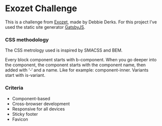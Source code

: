 # Exozet Challenge

This is a challenge from [Exozet](https://www.exozet.com/de/startpage/), made by Debbie Derks. For this project I've used the static site generator [GatsbyJS](https://www.gatsbyjs.org/).



### CSS methodology
The CSS metrology used is inspired by SMACSS and BEM.

Every block component starts with b-component. When you go deeper into the component, the component starts with the component name, then added with ‘-‘ and a name. Like for example: component-inner. Variants start with is-variant.

### Criteria
- Component-based
- Cross-browser development
- Responsive for all devices
- Sticky footer
- Favicon

